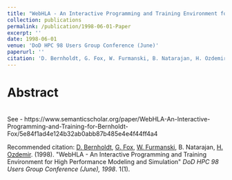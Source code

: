 ```yaml
---
title: "WebHLA - An Interactive Programming and Training Environment for High Performance Modeling and Simulation"
collection: publications
permalink: /publication/1998-06-01-Paper
excerpt: ''
date: 1998-06-01
venue: 'DoD HPC 98 Users Group Conference (June)'
paperurl: ''
citation: 'D. Bernholdt, G. Fox, W. Furmanski, B. Natarajan, H. Ozdemir. (1998). &quot;WebHLA - An Interactive Programming and Training Environment for High Performance Modeling and Simulation&quot;, <i>DoD HPC 98 Users Group Conference (June), 1998</i>. 1(1).'
---
```


Abstract
========

<br>
See
- https://www.semanticscholar.org/paper/WebHLA-An-Interactive-Programming-and-Training-for-Bernholdt-Fox/5e84f1ad4e124b32ab0abb87b485e4e4f44ff4a4

Recommended citation: [D. Bernholdt](https://www.linkedin.com/in/davidbernholdt/), [G. Fox](https://www.linkedin.com/in/geoffrey-fox-10581a1/), [W. Furmanski](https://www.linkedin.com/in/wojtek-furmanski-30248957/), B. Natarajan, [H. Ozdemir](https://www.linkedin.com/in/hasantimucinozdemir/). (1998). "WebHLA - An Interactive Programming and Training Environment for High Performance Modeling and Simulation" <i>DoD HPC 98 Users Group Conference (June), 1998</i>. 1(1).
